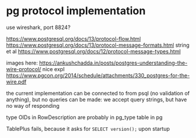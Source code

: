 # pg protocol implementation

use wireshark, port 8824?

https://www.postgresql.org/docs/13/protocol-flow.html
https://www.postgresql.org/docs/13/protocol-message-formats.html
string et al https://www.postgresql.org/docs/12/protocol-message-types.html

images here: https://ankushchadda.in/posts/postgres-understanding-the-wire-protocol/
nice expl https://www.pgcon.org/2014/schedule/attachments/330_postgres-for-the-wire.pdf

the current implementation can be connected to from psql (no validation of anything), but no queries can be
made: we accept query strings, but have no way of responding

type OIDs in RowDescription are probably in pg_type table in pg

TablePlus fails, because it asks for `SELECT version();` upon startup
